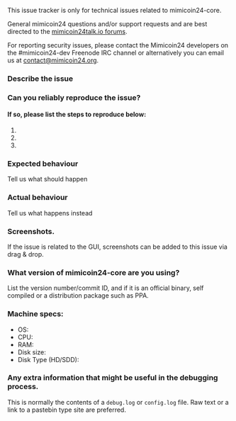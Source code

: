 <!--- Remove sections that do not apply -->

This issue tracker is only for technical issues related to mimicoin24-core.

General mimicoin24 questions and/or support requests and are best directed to the [mimicoin24talk.io forums](https://mimicoin24talk.io/).

For reporting security issues, please contact the Mimicoin24 developers on the #mimicoin24-dev Freenode IRC channel or alternatively you can email us at contact@mimicoin24.org.

### Describe the issue

### Can you reliably reproduce the issue?
#### If so, please list the steps to reproduce below:
1.
2.
3.

### Expected behaviour
Tell us what should happen

### Actual behaviour
Tell us what happens instead

### Screenshots.
If the issue is related to the GUI, screenshots can be added to this issue via drag & drop.

### What version of mimicoin24-core are you using?
List the version number/commit ID, and if it is an official binary, self compiled or a distribution package such as PPA.

### Machine specs:
- OS:
- CPU:
- RAM:
- Disk size:
- Disk Type (HD/SDD):

### Any extra information that might be useful in the debugging process.
This is normally the contents of a `debug.log` or `config.log` file. Raw text or a link to a pastebin type site are preferred.
